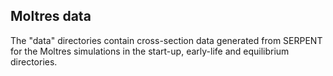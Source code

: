 ## Moltres data

The "data" directories contain cross-section data generated from SERPENT for the Moltres simulations in the start-up, early-life and equilibrium directories.